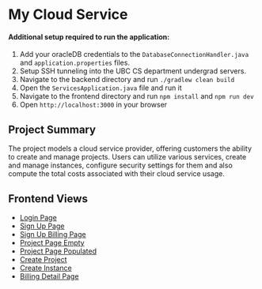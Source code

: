 # My Cloud Service

#### Additional setup required to run the application:
1. Add your oracleDB credentials to the `DatabaseConnectionHandler.java` and `application.properties` files.
2. Setup SSH tunneling into the UBC CS department undergrad servers.
3. Navigate to the backend directory and run `./gradlew clean build`
4. Open the `ServicesApplication.java` file and run it
5. Navigate to the frontend directory and run `npm install` and `npm run dev`
6. Open `http://localhost:3000` in your browser

## Project Summary
The project models a cloud service provider, offering customers the ability to create and manage projects. Users can utilize various services, create and manage instances, configure security settings for them and also compute the total costs associated with their cloud service usage.

## Frontend Views
- [Login Page](./docs/frontend_views/LoginPage.png)
- [Sign Up Page](./docs/frontend_views/SignUpPage.png)
- [Sign Up Billing Page](./docs/frontend_views/SignUpBillingPage.png)
- [Project Page Empty](./docs/frontend_views/ProjectPageEmpty.png)
- [Project Page Populated](./docs/frontend_views/ProjectPagePopulated.png)
- [Create Project](./docs/frontend_views/CreateProject.png)
- [Create Instance](./docs/frontend_views/CreateInstance.png)
- [Billing Detail Page](./docs/frontend_views/BillingDetailPage.png)